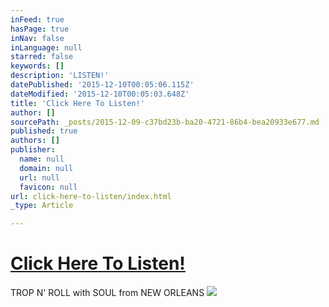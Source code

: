 ```yaml
---
inFeed: true
hasPage: true
inNav: false
inLanguage: null
starred: false
keywords: []
description: 'LISTEN!'
datePublished: '2015-12-10T00:05:06.115Z'
dateModified: '2015-12-10T00:05:03.648Z'
title: 'Click Here To Listen!'
author: []
sourcePath: _posts/2015-12-09-c37bd23b-ba20-4721-86b4-bea20933e677.md
published: true
authors: []
publisher:
  name: null
  domain: null
  url: null
  favicon: null
url: click-here-to-listen/index.html
_type: Article

---
```

# [Click Here To Listen!][0]

TROP N' ROLL with SOUL from NEW ORLEANS
![](https://the-grid-user-content.s3-us-west-2.amazonaws.com/4aab341a-752a-4bae-8bb9-b6025cfa9cdf.jpg)

[0]: https://marinaorchestra.bandcamp.com/album/take-on-the-silence